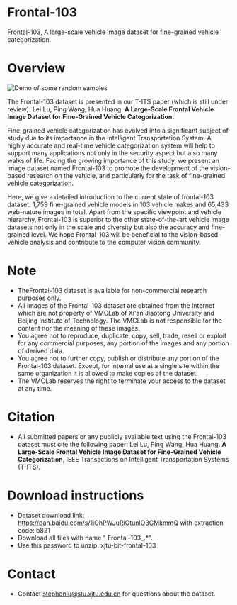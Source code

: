 # Frontal-103
Frontal-103, A large-scale vehicle image dataset for fine-grained vehicle categorization.

# Overview

![Demo of some random samples](https://github.com/vision-insight/Frontal-103/blob/master/random%20samples.png)</div>


The Frontal-103 dataset is presented in our T-ITS paper (which is still under review): Lei Lu, Ping Wang, Hua Huang. **A Large-Scale Frontal Vehicle Image Dataset for Fine-Grained Vehicle Categorization.**

Fine-grained vehicle categorization has evolved into a significant subject of study due to its importance in the Intelligent Transportation System. A highly accurate and real-time vehicle categorization system will help to support many applications not only in the security aspect but also many walks of life. Facing the growing importance of this study, we present an image dataset named Frontal-103 to promote the development of the vision-based research on the vehicle, and
particularly for the task of fine-grained vehicle categorization. 

Here, we give a detailed introduction to the current state of frontal-103 dataset: 1,759 fine-grained vehicle models in 103 vehicle makes and 65,433 web-nature images in total. Apart from the specific viewpoint and vehicle hierarchy, Frontal-103 is superior to the other state-of-the-art vehicle image datasets not only in
the scale and diversity but also the accuracy and fine-grained level. We hope Frontal-103 will be beneficial to the vision-based vehicle analysis and contribute to the computer vision community.

# Note
- TheFrontal-103 dataset is available for non-commercial research purposes only.
- All images of the Frontal-103 dataset are obtained from the Internet which are not property of VMCLab of Xi'an Jiaotong University and Beijing Institute of Technology. The VMCLab is not responsible for the content nor the meaning of these images.
- You agree not to reproduce, duplicate, copy, sell, trade, resell or exploit for any commercial purposes, any portion of the images and any portion of derived data.
- You agree not to further copy, publish or distribute any portion of the Frontal-103 dataset. Except, for internal use at a single site within the same organization it is allowed to make copies of the dataset.
- The VMCLab reserves the right to terminate your access to the dataset at any time.

# Citation
- All submitted papers or any publicly available text using the Frontal-103 dataset must cite the following paper:
Lei Lu, Ping Wang, Hua Huang. **A Large-Scale Frontal Vehicle Image Dataset for Fine-Grained Vehicle Categorization**, IEEE Transactions on Intelligent Transportation Systems (T-ITS). 

# Download instructions

- Dataset download link:  https://pan.baidu.com/s/1iOhPWJuRiOtunlO3GMkmmQ with extraction code: b821
- Download all files with name " Frontal-103_.*".
- Use this password to unzip: xjtu-bit-frontal-103


# Contact
- Contact stephenlu@stu.xjtu.edu.cn for questions about the dataset.
